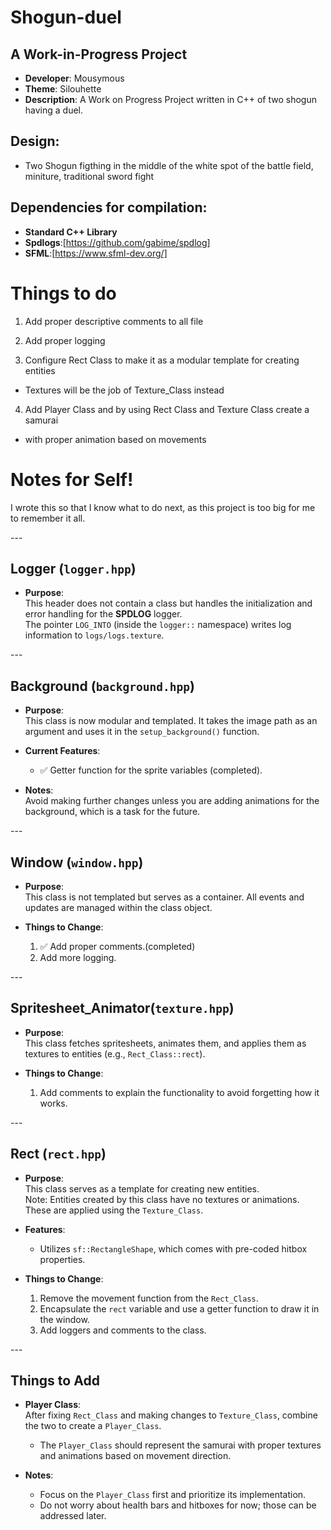 # Shogun-duel

## A Work-in-Progress Project

- **Developer**: Mousymous<br>
- **Theme**: Silouhette<br>
- **Description**:    A Work on Progress Project written in C++ of two shogun having a duel.<br>

## Design:

- Two Shogun figthing in the middle of the white spot of the battle field, miniture, traditional sword fight

## Dependencies for compilation:

- **Standard C++ Library**<br>
- **Spdlogs**:[https://github.com/gabime/spdlog]<br>
- **SFML**:[https://www.sfml-dev.org/]<br>

# Things to do

1. Add proper descriptive comments to all file<br>
2. Add proper logging<br>

3. Configure Rect Class to make it as a modular template for creating entities<br>
  - Textures will be the job of Texture_Class instead<br>
4. Add Player Class and by using Rect Class and Texture Class create a samurai<br>
  - with proper animation based on movements

# Notes for Self!<br>

I wrote this so that I know what to do next, as this project is too big for me to remember it all.<br>

---<br>

## Logger (`logger.hpp`)<br>

- **Purpose**:<br>
  This header does not contain a class but handles the initialization and error handling for the **SPDLOG** logger.<br>
  The pointer `LOG_INTO` (inside the `logger::` namespace) writes log information to `logs/logs.texture`.<br>

---<br>

## Background (`background.hpp`)<br>

- **Purpose**:<br>
  This class is now modular and templated. It takes the image path as an argument and uses it in the `setup_background()` function.<br>

- **Current Features**:<br>
  - ✅ Getter function for the sprite variables (completed).<br>

- **Notes**:<br>
  Avoid making further changes unless you are adding animations for the background, which is a task for the future.<br>

---<br>

## Window (`window.hpp`)<br>

- **Purpose**:<br>
  This class is not templated but serves as a container. All events and updates are managed within the class object.<br>

- **Things to Change**:<br>
  1. ✅ Add proper comments.(completed)<br>
  2. Add more logging.<br>

---<br>

## Spritesheet_Animator(`texture.hpp`)<br>

- **Purpose**:<br>
  This class fetches spritesheets, animates them, and applies them as textures to entities (e.g., `Rect_Class::rect`).<br>

- **Things to Change**:<br>
  1. Add comments to explain the functionality to avoid forgetting how it works.<br>

---<br>

## Rect (`rect.hpp`)<br>

- **Purpose**:<br>
  This class serves as a template for creating new entities.<br>
  Note: Entities created by this class have no textures or animations. These are applied using the `Texture_Class`.<br>

- **Features**:<br>
  - Utilizes `sf::RectangleShape`, which comes with pre-coded hitbox properties.<br>

- **Things to Change**:<br>
  1. Remove the movement function from the `Rect_Class`.<br>
  2. Encapsulate the `rect` variable and use a getter function to draw it in the window.<br>
  3. Add loggers and comments to the class.<br>

---<br>

## Things to Add<br>

- **Player Class**:<br>
  After fixing `Rect_Class` and making changes to `Texture_Class`, combine the two to create a `Player_Class`.<br>
  - The `Player_Class` should represent the samurai with proper textures and animations based on movement direction.<br>

- **Notes**:<br>
  - Focus on the `Player_Class` first and prioritize its implementation.<br>
  - Do not worry about health bars and hitboxes for now; those can be addressed later.<br>
